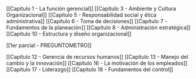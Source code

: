 [[Capitulo 1 - La función gerencial]]
[[Capítulo 3 - Ambiente y Cultura Organizacional]]
[[Capítulo 5 - Responsabilidad social y ética administrativa]]
[[Capítulo 6 - Toma de decisiones]]
[[Capítulo 7 - Fundamentos de la planeación]]
[[Capítulo 8 - Administración estratégica]]
[[Capítulo 10 - Estructura y diseño organizacional]]

[[1er parcial - PREGUNTOMETRO]]

[[Capítulo 12 - Gerencia de recursos humanos]]
[[Capítulo 13 - Manejo del cambio y la innovación]]
[[Capítulo 16 - La motivación de los empleados]]
[[Capítulo 17 - Liderazgo]]
[[Capítulo 18 - Fundamentos del control]]

